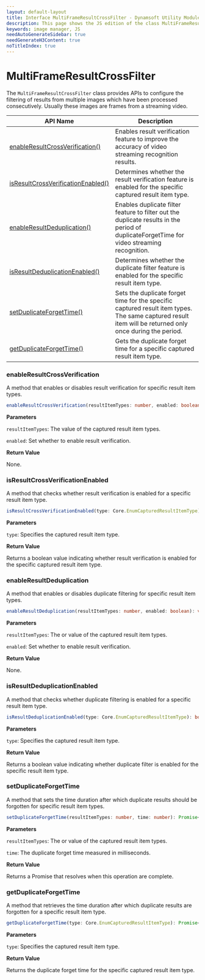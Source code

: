 ```yaml
---
layout: default-layout
title: Interface MultiFrameResultCrossFilter - Dynamsoft Utility Module JS Edition API Reference
description: This page shows the JS edition of the class MultiFrameResultCrossFilter in Dynamsoft Utility Module.
keywords: image manager, JS
needAutoGenerateSidebar: true
needGenerateH3Content: true
noTitleIndex: true
---
```


# MultiFrameResultCrossFilter

The `MultiFrameResultCrossFilter` class provides APIs to configure the filtering of results from multiple images which have been processed consecutively. Usually these images are frames from a streaming video.

| API Name                                                                | Description                                                                                                                                             |
| ----------------------------------------------------------------------- | ------------------------------------------------------------------------------------------------------------------------------------------------------- |
| [enableResultCrossVerification()](#enableresultcrossverification)       | Enables result verification feature to improve the accuracy of video streaming recognition results.                                                     |
| [isResultCrossVerificationEnabled()](#isresultcrossverificationenabled) | Determines whether the result verification feature is enabled for the specific captured result item type.                                               |
| [enableResultDeduplication()](#enableresultdeduplication)               | Enables duplicate filter feature to filter out the duplicate results in the period of duplicateForgetTime for video streaming recognition.              |
| [isResultDeduplicationEnabled()](#isresultdeduplicationenabled)         | Determines whether the duplicate filter feature is enabled for the specific result item type.                                                           |
| [setDuplicateForgetTime()](#setduplicateforgettime)                     | Sets the duplicate forget time for the specific captured result item types. The same captured result item will be returned only once during the period. |
| [getDuplicateForgetTime()](#getduplicateforgettime)                     | Gets the duplicate forget time for a specific captured result item type.                                                                                |


### enableResultCrossVerification

A method that enables or disables result verification for specific result item types.

```typescript
enableResultCrossVerification(resultItemTypes: number, enabled: boolean): void;
```

**Parameters**

`resultItemTypes`:  The value of the captured result item types.

`enabled`: Set whether to enable result verification.

**Return Value**

None.

### isResultCrossVerificationEnabled

A method that checks whether result verification is enabled for a specific result item type.

```typescript
isResultCrossVerificationEnabled(type: Core.EnumCapturedResultItemType): boolean;
```

**Parameters**

`type`:  Specifies the captured result item type.

**Return Value**

Returns a boolean value indicating whether result verification is enabled for the specific captured result item type.

### enableResultDeduplication

A method that enables or disables duplicate filtering for specific result item types.

```typescript
enableResultDeduplication(resultItemTypes: number, enabled: boolean): void;
```

**Parameters**

`resultItemTypes`:  The or value of the captured result item types.

`enabled`: Set whether to enable result verification.

**Return Value**

None.

### isResultDeduplicationEnabled

A method that checks whether duplicate filtering is enabled for a specific result item type.

```typescript
isResultDeduplicationEnabled(type: Core.EnumCapturedResultItemType): boolean;
```

**Parameters**

`type`:  Specifies the captured result item type.

**Return Value**

Returns a boolean value indicating whether duplicate filter is enabled for the specific result item type.

### setDuplicateForgetTime

A method that sets the time duration after which duplicate results should be forgotten for specific result item types.

```typescript
setDuplicateForgetTime(resultItemTypes: number, time: number): Promise<void>;
```

**Parameters**

`resultItemTypes`: The or value of the captured result item types.

`time`: The duplicate forget time measured in milliseconds.

**Return Value**

Returns a Promise that resolves when this operation are complete.

### getDuplicateForgetTime

A method that retrieves the time duration after which duplicate results are forgotten for a specific result item type.

```typescript
getDuplicateForgetTime(type: Core.EnumCapturedResultItemType): Promise<number>;
```

**Parameters**

`type`: Specifies the captured result item type.

**Return Value**

Returns the duplicate forget time for the specific captured result item type.
